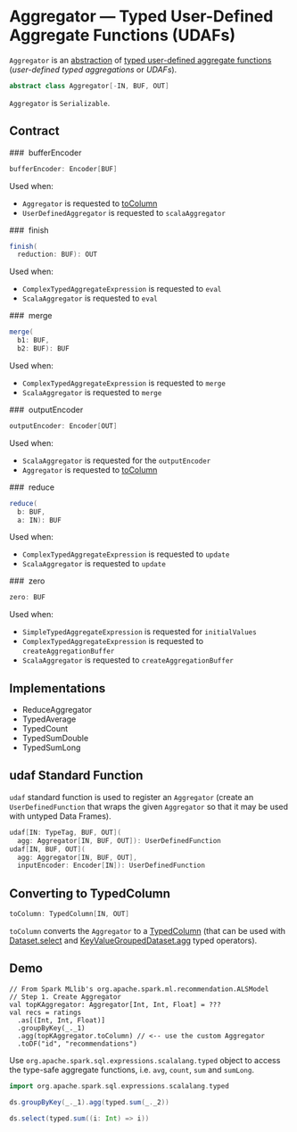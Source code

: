 # Aggregator &mdash; Typed User-Defined Aggregate Functions (UDAFs)

`Aggregator` is an [abstraction](#contract) of [typed user-defined aggregate functions](#implementations) (_user-defined typed aggregations_ or _UDAFs_).

```scala
abstract class Aggregator[-IN, BUF, OUT]
```

`Aggregator` is `Serializable`.

## Contract

### <span id="bufferEncoder"> bufferEncoder

```scala
bufferEncoder: Encoder[BUF]
```

Used when:

* `Aggregator` is requested to [toColumn](#toColumn)
* `UserDefinedAggregator` is requested to `scalaAggregator`

### <span id="finish"> finish

```scala
finish(
  reduction: BUF): OUT
```

Used when:

* `ComplexTypedAggregateExpression` is requested to `eval`
* `ScalaAggregator` is requested to `eval`

### <span id="merge"> merge

```scala
merge(
  b1: BUF,
  b2: BUF): BUF
```

Used when:

* `ComplexTypedAggregateExpression` is requested to `merge`
* `ScalaAggregator` is requested to `merge`

### <span id="outputEncoder"> outputEncoder

```scala
outputEncoder: Encoder[OUT]
```

Used when:

* `ScalaAggregator` is requested for the `outputEncoder`
* `Aggregator` is requested to [toColumn](#toColumn)

### <span id="reduce"> reduce

```scala
reduce(
  b: BUF,
  a: IN): BUF
```

Used when:

* `ComplexTypedAggregateExpression` is requested to `update`
* `ScalaAggregator` is requested to `update`

### <span id="zero"> zero

```scala
zero: BUF
```

Used when:

* `SimpleTypedAggregateExpression` is requested for `initialValues`
* `ComplexTypedAggregateExpression` is requested to `createAggregationBuffer`
* `ScalaAggregator` is requested to `createAggregationBuffer`

## Implementations

* ReduceAggregator
* TypedAverage
* TypedCount
* TypedSumDouble
* TypedSumLong

## <span id="udaf"> udaf Standard Function

`udaf` standard function is used to register an `Aggregator` (create an `UserDefinedFunction` that wraps the given `Aggregator` so that it may be used with untyped Data Frames).

```scala
udaf[IN: TypeTag, BUF, OUT](
  agg: Aggregator[IN, BUF, OUT]): UserDefinedFunction
udaf[IN, BUF, OUT](
  agg: Aggregator[IN, BUF, OUT],
  inputEncoder: Encoder[IN]): UserDefinedFunction
```

## <span id="toColumn"> Converting to TypedColumn

```scala
toColumn: TypedColumn[IN, OUT]
```

`toColumn` converts the `Aggregator` to a [TypedColumn](../TypedColumn.md) (that can be used with [Dataset.select](../spark-sql-dataset-operators.md#select) and [KeyValueGroupedDataset.agg](../KeyValueGroupedDataset.md#agg) typed operators).

## Demo

```text
// From Spark MLlib's org.apache.spark.ml.recommendation.ALSModel
// Step 1. Create Aggregator
val topKAggregator: Aggregator[Int, Int, Float] = ???
val recs = ratings
  .as[(Int, Int, Float)]
  .groupByKey(_._1)
  .agg(topKAggregator.toColumn) // <-- use the custom Aggregator
  .toDF("id", "recommendations")
```

Use `org.apache.spark.sql.expressions.scalalang.typed` object to access the type-safe aggregate functions, i.e. `avg`, `count`, `sum` and `sumLong`.

```scala
import org.apache.spark.sql.expressions.scalalang.typed
```

```scala
ds.groupByKey(_._1).agg(typed.sum(_._2))
```

```scala
ds.select(typed.sum((i: Int) => i))
```

